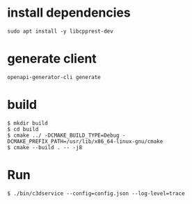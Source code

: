 
# install dependencies
```
sudo apt install -y libcpprest-dev
```

# generate client
```
openapi-generator-cli generate
```

# build
```
$ mkdir build
$ cd build
$ cmake ../ -DCMAKE_BUILD_TYPE=Debug -DCMAKE_PREFIX_PATH=/usr/lib/x86_64-linux-gnu/cmake
$ cmake --build . -- -j8
```

# Run
```
$ ./bin/c3dservice --config=config.json --log-level=trace
```